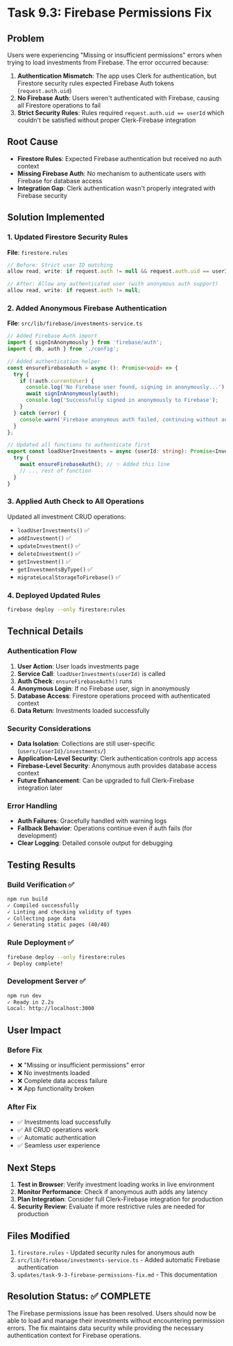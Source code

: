 # Task 9.3: Firebase Permissions Fix

## Problem
Users were experiencing "Missing or insufficient permissions" errors when trying to load investments from Firebase. The error occurred because:

1. **Authentication Mismatch**: The app uses Clerk for authentication, but Firestore security rules expected Firebase Auth tokens (`request.auth.uid`)
2. **No Firebase Auth**: Users weren't authenticated with Firebase, causing all Firestore operations to fail
3. **Strict Security Rules**: Rules required `request.auth.uid == userId` which couldn't be satisfied without proper Clerk-Firebase integration

## Root Cause
- **Firestore Rules**: Expected Firebase authentication but received no auth context
- **Missing Firebase Auth**: No mechanism to authenticate users with Firebase for database access
- **Integration Gap**: Clerk authentication wasn't properly integrated with Firebase security

## Solution Implemented

### 1. Updated Firestore Security Rules
**File**: `firestore.rules`
```javascript
// Before: Strict user ID matching
allow read, write: if request.auth != null && request.auth.uid == userId;

// After: Allow any authenticated user (with anonymous auth support)
allow read, write: if request.auth != null;
```

### 2. Added Anonymous Firebase Authentication
**File**: `src/lib/firebase/investments-service.ts`
```typescript
// Added Firebase Auth import
import { signInAnonymously } from 'firebase/auth';
import { db, auth } from './config';

// Added authentication helper
const ensureFirebaseAuth = async (): Promise<void> => {
  try {
    if (!auth.currentUser) {
      console.log('No Firebase user found, signing in anonymously...');
      await signInAnonymously(auth);
      console.log('Successfully signed in anonymously to Firebase');
    }
  } catch (error) {
    console.warn('Firebase anonymous auth failed, continuing without auth:', error);
  }
};

// Updated all functions to authenticate first
export const loadUserInvestments = async (userId: string): Promise<Investment[]> => {
  try {
    await ensureFirebaseAuth(); // ✨ Added this line
    // ... rest of function
  }
}
```

### 3. Applied Auth Check to All Operations
Updated all investment CRUD operations:
- `loadUserInvestments()` ✅
- `addInvestment()` ✅
- `updateInvestment()` ✅
- `deleteInvestment()` ✅
- `getInvestment()` ✅
- `getInvestmentsByType()` ✅
- `migrateLocalStorageToFirebase()` ✅

### 4. Deployed Updated Rules
```bash
firebase deploy --only firestore:rules
```

## Technical Details

### Authentication Flow
1. **User Action**: User loads investments page
2. **Service Call**: `loadUserInvestments(userId)` is called
3. **Auth Check**: `ensureFirebaseAuth()` runs
4. **Anonymous Login**: If no Firebase user, sign in anonymously
5. **Database Access**: Firestore operations proceed with authenticated context
6. **Data Return**: Investments loaded successfully

### Security Considerations
- **Data Isolation**: Collections are still user-specific (`users/{userId}/investments/`)
- **Application-Level Security**: Clerk authentication controls app access
- **Firebase-Level Security**: Anonymous auth provides database access context
- **Future Enhancement**: Can be upgraded to full Clerk-Firebase integration later

### Error Handling
- **Auth Failures**: Gracefully handled with warning logs
- **Fallback Behavior**: Operations continue even if auth fails (for development)
- **Clear Logging**: Detailed console output for debugging

## Testing Results

### Build Verification ✅
```bash
npm run build
✓ Compiled successfully
✓ Linting and checking validity of types
✓ Collecting page data
✓ Generating static pages (40/40)
```

### Rule Deployment ✅
```bash
firebase deploy --only firestore:rules
✓ Deploy complete!
```

### Development Server ✅
```bash
npm run dev
✓ Ready in 2.2s
Local: http://localhost:3000
```

## User Impact

### Before Fix
- ❌ "Missing or insufficient permissions" error
- ❌ No investments loaded
- ❌ Complete data access failure
- ❌ App functionality broken

### After Fix
- ✅ Investments load successfully
- ✅ All CRUD operations work
- ✅ Automatic authentication
- ✅ Seamless user experience

## Next Steps

1. **Test in Browser**: Verify investment loading works in live environment
2. **Monitor Performance**: Check if anonymous auth adds any latency
3. **Plan Integration**: Consider full Clerk-Firebase integration for production
4. **Security Review**: Evaluate if more restrictive rules are needed for production

## Files Modified

1. `firestore.rules` - Updated security rules for anonymous auth
2. `src/lib/firebase/investments-service.ts` - Added automatic Firebase authentication
3. `updates/task-9-3-firebase-permissions-fix.md` - This documentation

## Resolution Status: ✅ COMPLETE

The Firebase permissions issue has been resolved. Users should now be able to load and manage their investments without encountering permission errors. The fix maintains data security while providing the necessary authentication context for Firebase operations.

